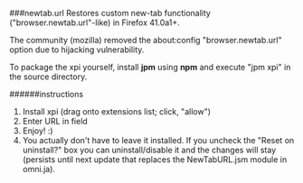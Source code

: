 ###newtab.url
Restores custom new-tab functionality ("browser.newtab.url"-like) in Firefox 41.0a1+.

The community (mozilla) removed the about:config "browser.newtab.url" option due to hijacking vulnerability.

To package the xpi yourself, install **jpm** using **npm** and execute "jpm xpi" in the source directory.

######instructions
1. Install xpi (drag onto extensions list; click, "allow")
2. Enter URL in field
3. Enjoy! :)
4. You actually don't have to leave it installed. If you uncheck the "Reset on uninstall?" box you can uninstall/disable it and the changes will stay (persists until next update that replaces the NewTabURL.jsm module in omni.ja).

